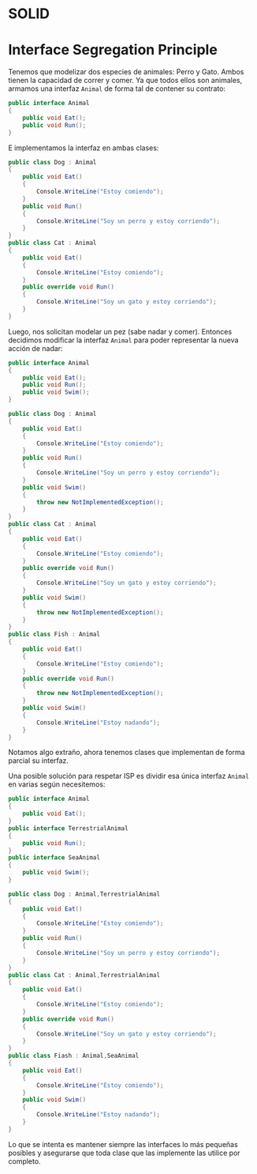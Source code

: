 # SOLID

# Interface Segregation Principle

Tenemos que modelizar dos especies de animales: Perro y Gato. Ambos tienen la capacidad de correr y comer. Ya que todos ellos son animales, armamos una interfaz `Animal` de forma tal de contener su contrato:
```csharp
public interface Animal
{
    public void Eat();
    public void Run();
}
```

E implementamos la interfaz en ambas clases:
```csharp
public class Dog : Animal
{
    public void Eat()
    {
        Console.WriteLine("Estoy comiendo");
    }
    public void Run()
    {
        Console.WriteLine("Soy un perro y estoy corriendo");
    }
}
public class Cat : Animal
{
    public void Eat()
    {
        Console.WriteLine("Estoy comiendo");
    }
    public override void Run()
    {
        Console.WriteLine("Soy un gato y estoy corriendo");
    }
}
```
Luego, nos solicitan modelar un pez (sabe nadar y comer). Entonces decidimos modificar la interfaz `Animal` para poder representar la nueva acción de nadar:
```csharp
public interface Animal
{
    public void Eat();
    public void Run();
    public void Swim();
}
```
```csharp
public class Dog : Animal
{
    public void Eat()
    {
        Console.WriteLine("Estoy comiendo");
    }
    public void Run()
    {
        Console.WriteLine("Soy un perro y estoy corriendo");
    }
    public void Swim()
    {
        throw new NotImplementedException();
    }
}
public class Cat : Animal
{
    public void Eat()
    {
        Console.WriteLine("Estoy comiendo");
    }
    public override void Run()
    {
        Console.WriteLine("Soy un gato y estoy corriendo");
    }
    public void Swim()
    {
        throw new NotImplementedException();
    }
}
public class Fish : Animal
{
    public void Eat()
    {
        Console.WriteLine("Estoy comiendo");
    }
    public override void Run()
    {
        throw new NotImplementedException();
    }
    public void Swim()
    {
        Console.WriteLine("Estoy nadando");
    }
}
```

Notamos algo extraño, ahora tenemos clases que implementan de forma parcial su interfaz.

Una posible solución para respetar ISP es dividir esa única interfaz `Animal` en varias según necesitemos:

```csharp
public interface Animal
{
    public void Eat();
}
public interface TerrestrialAnimal
{
    public void Run();
}
public interface SeaAnimal
{
    public void Swim();
}
```
```csharp
public class Dog : Animal,TerrestrialAnimal
{
    public void Eat()
    {
        Console.WriteLine("Estoy comiendo");
    }
    public void Run()
    {
        Console.WriteLine("Soy un perro y estoy corriendo");
    }
}
public class Cat : Animal,TerrestrialAnimal
{
    public void Eat()
    {
        Console.WriteLine("Estoy comiendo");
    }
    public override void Run()
    {
        Console.WriteLine("Soy un gato y estoy corriendo");
    }
}
public class Fiash : Animal,SeaAnimal
{
    public void Eat()
    {
        Console.WriteLine("Estoy comiendo");
    }
    public void Swim()
    {
        Console.WriteLine("Estoy nadando");
    }
}
```

Lo que se intenta es mantener siempre las interfaces lo más pequeñas posibles y asegurarse que toda clase que las implemente las utilice por completo.